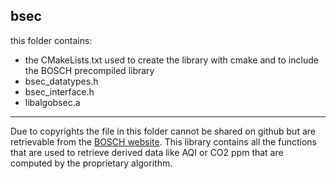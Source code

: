 ## bsec
this folder contains:
- the CMakeLists.txt used to create the library with cmake and to include the BOSCH precompiled library
- bsec_datatypes.h 
- bsec_interface.h 
- libalgobsec.a
--- ---
Due to copyrights the file in this folder cannot be shared on github but are retrievable from the [BOSCH website](https://www.bosch-sensortec.com/software-tools/software/bme688-software/). This library contains all the functions that are used to retrieve derived data like AQI or CO2 ppm that are computed by the proprietary algorithm.
